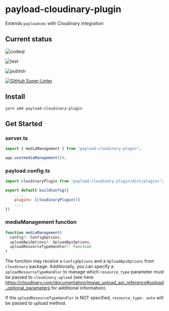 # payload-cloudinary-plugin

Extends `payloadcms` with Cloudinary integration

## Current status

![codeql](https://github.com/finkinfridom/payload-cloudinary-plugin/actions/workflows/codeql.yml/badge.svg)

![test](https://github.com/finkinfridom/payload-cloudinary-plugin/actions/workflows/test.yml/badge.svg)

![publish](https://github.com/finkinfridom/payload-cloudinary-plugin/actions/workflows/publish.yml/badge.svg)

[![GitHub Super-Linter](https://github.com/finkinfridom/payload-cloudinary-plugin/workflows/linter.yml/badge.svg)](https://github.com/marketplace/actions/super-linter)

## Install

`yarn add payload-cloudinary-plugin`

## Get Started

### server.ts

```js
import { mediaManagement } from "payload-cloudinary-plugin";

app.use(mediaManagement());
```

### payload.config.ts

```js
import cloudinaryPlugin from "payload-cloudinary-plugin/dist/plugins";

export default buildConfig({
    ....
    plugins: [cloudinaryPlugin()]
    ....
})
```

### mediaManagement function

```js
function mediaManagement(
  config?: ConfigOptions,
  uploadApiOptions?: UploadApiOptions,
  uploadResourceTypeHandler?: Function
)
```

The function may receive a `ConfigOptions` and a `UploadApiOptions` from `cloudinary` package.
Additionally, you can specify a `uploadResourceTypeHandler` to manage which `resource_type` parameter must be passed to `cloudinary.upload` (see here: https://cloudinary.com/documentation/image_upload_api_reference#upload_optional_parameters for additional information).

If the `uploadResourceTypeHandler` is NOT specified, `resource_type: auto` will be passed to upload method.
